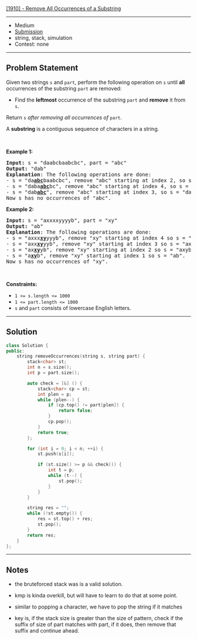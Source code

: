 [[1910] - Remove All Occurrences of a Substring](https://leetcode.com/problems/remove-all-occurrences-of-a-substring)

---

- Medium
- [Submission](https://leetcode.com/problems/remove-all-occurrences-of-a-substring/submissions/1539523019/)
- string, stack, simulation
- Contest: none

---

## Problem Statement

<p>Given two strings <code>s</code> and <code>part</code>, perform the following operation on <code>s</code> until <strong>all</strong> occurrences of the substring <code>part</code> are removed:</p>

<ul>
	<li>Find the <strong>leftmost</strong> occurrence of the substring <code>part</code> and <strong>remove</strong> it from <code>s</code>.</li>
</ul>

<p>Return <code>s</code><em> after removing all occurrences of </em><code>part</code>.</p>

<p>A <strong>substring</strong> is a contiguous sequence of characters in a string.</p>

<p>&nbsp;</p>
<p><strong class="example">Example 1:</strong></p>

<pre>
<strong>Input:</strong> s = &quot;daabcbaabcbc&quot;, part = &quot;abc&quot;
<strong>Output:</strong> &quot;dab&quot;
<strong>Explanation</strong>: The following operations are done:
- s = &quot;da<strong><u>abc</u></strong>baabcbc&quot;, remove &quot;abc&quot; starting at index 2, so s = &quot;dabaabcbc&quot;.
- s = &quot;daba<strong><u>abc</u></strong>bc&quot;, remove &quot;abc&quot; starting at index 4, so s = &quot;dababc&quot;.
- s = &quot;dab<strong><u>abc</u></strong>&quot;, remove &quot;abc&quot; starting at index 3, so s = &quot;dab&quot;.
Now s has no occurrences of &quot;abc&quot;.
</pre>

<p><strong class="example">Example 2:</strong></p>

<pre>
<strong>Input:</strong> s = &quot;axxxxyyyyb&quot;, part = &quot;xy&quot;
<strong>Output:</strong> &quot;ab&quot;
<strong>Explanation</strong>: The following operations are done:
- s = &quot;axxx<strong><u>xy</u></strong>yyyb&quot;, remove &quot;xy&quot; starting at index 4 so s = &quot;axxxyyyb&quot;.
- s = &quot;axx<strong><u>xy</u></strong>yyb&quot;, remove &quot;xy&quot; starting at index 3 so s = &quot;axxyyb&quot;.
- s = &quot;ax<strong><u>xy</u></strong>yb&quot;, remove &quot;xy&quot; starting at index 2 so s = &quot;axyb&quot;.
- s = &quot;a<strong><u>xy</u></strong>b&quot;, remove &quot;xy&quot; starting at index 1 so s = &quot;ab&quot;.
Now s has no occurrences of &quot;xy&quot;.
</pre>

<p>&nbsp;</p>
<p><strong>Constraints:</strong></p>

<ul>
	<li><code>1 &lt;= s.length &lt;= 1000</code></li>
	<li><code>1 &lt;= part.length &lt;= 1000</code></li>
	<li><code>s</code>​​​​​​ and <code>part</code> consists of lowercase English letters.</li>
</ul>


---

## Solution

```cpp
class Solution {
public:
    string removeOccurrences(string s, string part) {
        stack<char> st;
        int n = s.size();
        int p = part.size();

        auto check = [&] () {
            stack<char> cp = st;
            int plen = p;
            while (plen--) {
                if (cp.top() != part[plen]) {
                    return false;
                }
                cp.pop();
            }
            return true;
        };

        for (int i = 0; i < n; ++i) {
            st.push(s[i]);

            if (st.size() >= p && check()) {
                int t = p;
                while (t--) {
                    st.pop();
                }
            }
        }

        string res = "";
        while (!st.empty()) {
            res = st.top() + res;
            st.pop();
        }
        return res;
    }
};
```

---

## Notes

- the bruteforced stack was is a valid solution.
- kmp is kinda overkill, but will have to learn to do that at some point.

- similar to popping a character, we have to pop the string if it matches
- key is, if the stack size is greater than the size of pattern, check if the suffix of size of part matches with part, if it does, then remove that suffix and continue ahead.
